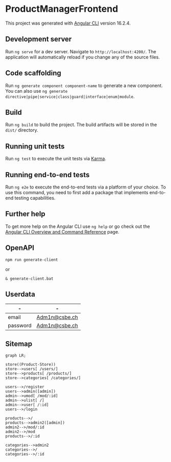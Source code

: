 # ProductManagerFrontend

This project was generated with [Angular CLI](https://github.com/angular/angular-cli) version 16.2.4.

## Development server

Run `ng serve` for a dev server. Navigate to `http://localhost:4200/`. The application will automatically reload if you change any of the source files.

## Code scaffolding

Run `ng generate component component-name` to generate a new component. You can also use `ng generate directive|pipe|service|class|guard|interface|enum|module`.

## Build

Run `ng build` to build the project. The build artifacts will be stored in the `dist/` directory.

## Running unit tests

Run `ng test` to execute the unit tests via [Karma](https://karma-runner.github.io).

## Running end-to-end tests

Run `ng e2e` to execute the end-to-end tests via a platform of your choice. To use this command, you need to first add a package that implements end-to-end testing capabilities.

## Further help

To get more help on the Angular CLI use `ng help` or go check out the [Angular CLI Overview and Command Reference](https://angular.io/cli) page.

## OpenAPI

`npm run generate-client`

or

`& generate-client.bat`

## Userdata

| -        | -             |
| -------- | ------------- |
| email    | Adm1n@csbe.ch |
| password | Adm1n@csbe.ch |

## Sitemap

```mermaid
graph LR;

store((Product-Store))
store-->users[ /users/]
store-->products[ /products/]
store-->categories[ /categories/]

users-->/register
users-->admin([admin])
admin-->umod[ /mod/:id]
admin-->ulist[ /]
admin-->user[ /:id]
users-->/login

products-->/
products-->admin2([admin])
admin2-->/mod/:id
admin2-->/mod
products-->/:id

categories-->admin2
categories-->/
categories-->/:id
```
